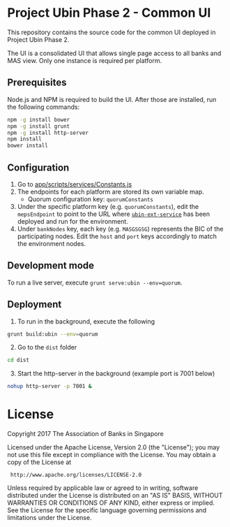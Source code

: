 # Project Ubin Phase 2 - Common UI

This repository contains the source code for the common UI deployed in Project Ubin Phase 2. 

The UI is a consolidated UI that allows single page access to all banks and MAS view. Only one instance is required per platform.

## Prerequisites

Node.js and NPM is required to build the UI. After those are installed, run the following commands:

```sh
npm -g install bower
npm -g install grunt
npm -g install http-server
npm install
bower install
```

## Configuration

1. Go to [app/scripts/services/Constants.js](app/scripts/services/Constants.js)
2. The endpoints for each platform are stored its own variable map.
    - Quorum configuration key: `quorumConstants`
3. Under the specific platform key (e.g. `quorumConstants`), edit the `mepsEndpoint` to point to the URL where [`ubin-ext-service`](https://github.com/project-ubin/ubin-ext-service) has been deployed and run for the environment.
4. Under `bankNodes` key, each key (e.g. `MASGSGSG`) represents the BIC of the participating nodes. Edit the `host` and `port` keys accordingly to match the environment nodes.


## Development mode
To run a live server, execute `grunt serve:ubin --env=quorum`.

## Deployment
1. To run in the background, execute the following 

```sh
grunt build:ubin --env=quorum
```

2. Go to the `dist` folder

```sh
cd dist
```

3. Start the http-server in the background (example port is 7001 below)

```sh
nohup http-server -p 7001 &
```

# License

Copyright 2017 The Association of Banks in Singapore

   Licensed under the Apache License, Version 2.0 (the "License");
   you may not use this file except in compliance with the License.
   You may obtain a copy of the License at

     http://www.apache.org/licenses/LICENSE-2.0

   Unless required by applicable law or agreed to in writing, software
   distributed under the License is distributed on an "AS IS" BASIS,
   WITHOUT WARRANTIES OR CONDITIONS OF ANY KIND, either express or implied.
   See the License for the specific language governing permissions and
   limitations under the License.